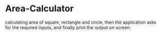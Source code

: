 # Area-Calculator
calculating area of square, rectangle and circle, then the application asks for the required inputs, and finally print the output on screen.
